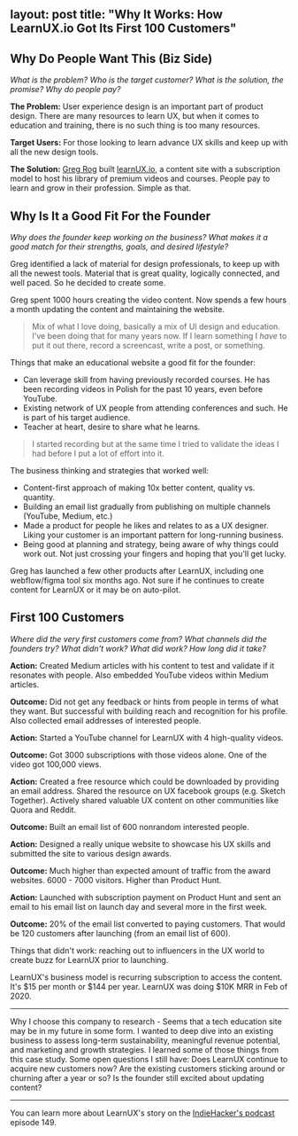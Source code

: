 layout: post
title:  "Why It Works: How LearnUX.io Got Its First 100 Customers"
---

## Why Do People Want This (Biz Side)
*What is the problem? Who is the target customer? What is the solution, the promise? Why do people pay?*

**The Problem:** User experience design is an important part of product design. There are many resources to learn UX, but when it comes to education and training, there is no such thing is too many resources.  

**Target Users:** For those looking to learn advance UX skills and keep up with all the new design tools. 

**The Solution:** [Greg Rog](https://twitter.com/greg_rog) built [learnUX.io](https://learnux.io/), a content site with a subscription model to host his library of premium videos and courses. People pay to learn and grow in their profession. Simple as that.


## Why Is It a Good Fit For the Founder

*Why does the founder keep working on the business? What makes it a good match for their strengths, goals, and desired lifestyle?*

Greg identified a lack of material for design professionals, to keep up with all the newest tools. Material that is great quality, logically connected, and well paced. So he decided to create some.

Greg spent 1000 hours creating the video content. Now spends a few hours a month updating the content and maintaining the website.

> Mix of what I love doing, basically a mix of UI design and education. I've been doing that for many years now. If I learn something I *have* to put it out there, record a screencast, write a post, or something.

Things that make an educational website a good fit for the founder:
- Can leverage skill from having previously recorded courses. He has been recording videos in Polish for the past 10 years, even before YouTube. 
- Existing network of UX people from attending conferences and such. He is part of his target audience. 
- Teacher at heart, desire to share what he learns. 
  
>I started recording but at the same time I tried to validate the ideas I had before I put a lot of effort into it.

The business thinking and strategies that worked well:
- Content-first approach of making 10x better content, quality vs. quantity. 
- Building an email list gradually from publishing on multiple channels (YouTube, Medium, etc.)
- Made a product for people he likes and relates to as a UX designer. Liking your customer is an important pattern for long-running business.
- Being good at planning and strategy, being aware of why things could work out. Not just crossing your fingers and hoping that you'll get lucky.

Greg has launched a few other products after LearnUX, including one webflow/figma tool six months ago. Not sure if he continues to create content for LearnUX or it may be on auto-pilot. 

## First 100 Customers

*Where did the very first customers come from? What channels did the founders try? What didn't work? What did work? How long did it take?*

**Action:** Created Medium articles with his content to test and validate if it resonates with people. Also embedded YouTube videos within Medium articles. 

**Outcome:** Did not get any feedback or hints from people in terms of what they want. But successful with building reach and recognition for his profile. Also collected email addresses of interested people.

**Action:** Started a YouTube channel for LearnUX with 4 high-quality videos.

**Outcome:** Got 3000 subscriptions with those videos alone. One of the video got 100,000 views.

**Action:** Created a free resource which could be downloaded by providing an email address. Shared the resource on UX facebook groups (e.g. Sketch Together). Actively shared valuable UX content on other communities like Quora and Reddit.

**Outcome:** Built an email list of 600 nonrandom interested people.

**Action:** Designed a really unique website to showcase his UX skills and submitted the site to various design awards.

**Outcome:** Much higher than expected amount of traffic from the award websites. 6000 - 7000 visitors. Higher than Product Hunt.

**Action:** Launched with subscription payment on Product Hunt and sent an email to his email list on launch day and several more in the first week.  

**Outcome:** 20% of the email list converted to paying customers. That would be 120 customers after launching (from an email list of 600). 

Things that didn't work: reaching out to influencers in the UX world to create buzz for LearnUX prior to launching. 

LearnUX's business model is recurring subscription to access the content. It's $15 per month or $144 per year. LearnUX was doing $10K MRR in Feb of 2020.

---

Why I choose this company to research - Seems that a tech education site may be in my future in some form. I wanted to deep dive into an existing business to assess long-term sustainability, meaningful revenue potential, and marketing and growth strategies. I learned some of those things from this case study. Some open questions I still have: 
Does LearnUX continue to acquire new customers now? Are the existing customers sticking around or churning after a year or so? Is the founder still excited about updating content?

---

You can learn more about LearnUX's story on the [IndieHacker's podcast](https://www.indiehackers.com/podcast/) episode 149.